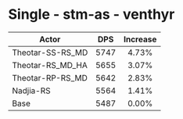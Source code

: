 # Single - stm-as - venthyr
| Actor | DPS | Increase |
|---|:---:|:---:|
|Theotar-SS-RS_MD|5747|4.73%|
|Theotar-RS_MD_HA|5655|3.07%|
|Theotar-RP-RS_MD|5642|2.83%|
|Nadjia-RS|5564|1.41%|
|Base|5487|0.00%|

